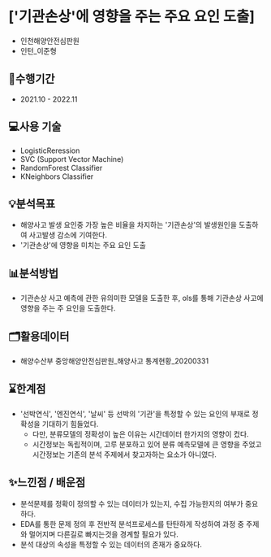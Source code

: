 
# ['기관손상'에 영향을 주는 주요 요인 도출]
- 인천해양안전심판원
- 인턴_이준형

## 📅수행기간
- 2021.10 - 2022.11

## 💻사용 기술
- LogisticReression
- SVC (Support Vector Machine)
- RandomForest Classifier
- KNeighbors Classifier

## 💡분석목표
- 해양사고 발생 요인중 가장 높은 비율을 차지하는 '기관손상'의 발생원인을 도출하여 사고발생 감소에 기여한다.
- '기관손상'에 영향을 미치는 주요 요인 도출

## 📊분석방법
- 기관손상 사고 예측에 관한 유의미한 모델을 도출한 후, ols를 통해 기관손상 사고에 영향을 주는 주 요인을 도출한다.

## 🗂️활용데이터
- 해양수산부 중앙해양안전심판원_해양사고 통계현황_20200331

## ⌛한계점
- '선박연식', '엔진연식', '날씨' 등 선박의 '기관'을 특정할 수 있는 요인의 부재로 정확성을 기대하기 힘들었다.
  - 다만, 분류모델의 정확성이 높은 이유는 시간데이터 한가지의 영향이 컸다.
  - 시간정보는 독립적이며, 고루 분포하고 있어 분류 예측모델에 큰 영향을 주었고 시간정보는 기존의 분석 주제에서 찾고자하는 요소가 아니였다.

## ✨느낀점 / 배운점
- 분석문제를 정확이 정의할 수 있는 데이터가 있는지, 수집 가능한지의 여부가 중요하다. 
- EDA를 통한 문제 정의 후 전반적 분석프로세스를 탄탄하게 작성하여 과정 중 주제와 멀어지며 다른길로 빠지는것을 경계할 필요가 있다.
- 분석 대상의 속성을 특정할 수 있는 데이터의 존재가 중요하다.
